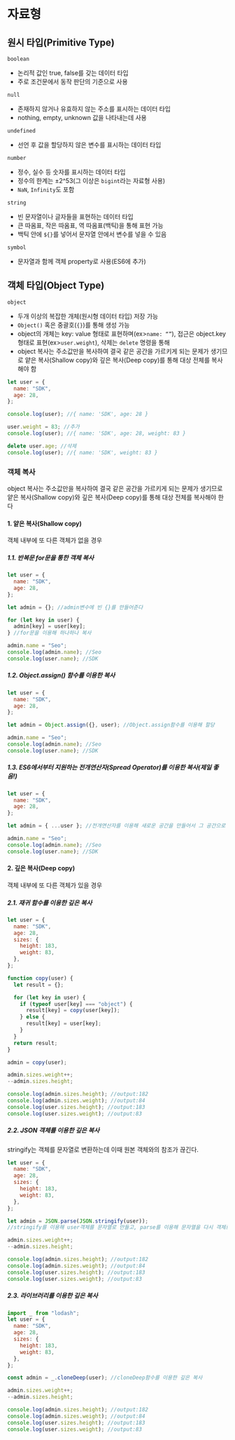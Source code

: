 # 자료형

## 원시 타입(Primitive Type)

`boolean`

- 논리적 값인 true, false를 갖는 데이터 타입
- 주로 조건문에서 동작 판단의 기준으로 사용

`null`

- 존재하지 않거나 유효하지 않는 주소를 표시하는 데이터 타입
- nothing, empty, unknown 값을 나타내는데 사용

`undefined`

- 선언 후 값을 할당하지 않은 변수를 표시하는 데이터 타입

`number`

- 정수, 실수 등 숫자를 표시하는 데이터 타입
- 정수의 한계는 ±2^53(그 이상은 `bigint`라는 자료형 사용)
- `NaN`, `Infinity`도 포함

`string`

- 빈 문자열이나 글자들을 표현하는 데이터 타입
- 큰 따옴표, 작은 따옴표, 역 따옴표(백틱)을 통해 표현 가능
- 백틱 안에 `${}`를 넣어서 문자열 안에서 변수를 넣을 수 있음

`symbol`

- 문자열과 함께 객체 property로 사용(ES6에 추가)

## 객체 타입(Object Type)

`object`

- 두개 이상의 복잡한 개체(원시형 데이터 타입) 저장 가능
- `Object()` 혹은 중괄호(`{}`)를 통해 생성 가능
- object의 개체는 key: value 형태로 표현하며(ex>`name: “”`), 접근은 object.key 형태로 표현(ex>`user.weight`), 삭제는 `delete` 명령을 통해
- object 복사는 주소값만을 복사하여 결국 같은 공간을 가르키게 되는 문제가 생기므로 얕은 복사(Shallow copy)와 깊은 복사(Deep copy)를 통해 대상 전체를 복사해야 함

```javascript
let user = {
  name: "SDK",
  age: 28,
};

console.log(user); //{ name: 'SDK', age: 28 }

user.weight = 83; //추가
console.log(user); //{ name: 'SDK', age: 28, weight: 83 }

delete user.age; //삭제
console.log(user); //{ name: 'SDK', weight: 83 }
```

### 객체 복사

object 복사는 주소값만을 복사하여 결국 같은 공간을 가르키게 되는 문제가 생기므로 얕은 복사(Shallow copy)와 깊은 복사(Deep copy)를 통해 대상 전체를 복사해야 한다

#### 1. 얕은 복사(Shallow copy)<br>

객체 내부에 또 다른 객체가 없을 경우

##### 1.1. 반복문 for문을 통한 객체 복사

```javascript
let user = {
  name: "SDK",
  age: 28,
};

let admin = {}; //admin변수에 빈 {}를 만들어준다

for (let key in user) {
  admin[key] = user[key];
} //for문을 이용해 하나하나 복사

admin.name = "Seo";
console.log(admin.name); //Seo
console.log(user.name); //SDK
```

##### 1.2. Object.assign() 함수를 이용한 복사

```javascript
let user = {
  name: "SDK",
  age: 28,
};

let admin = Object.assign({}, user); //Object.assign함수를 이용해 할당

admin.name = "Seo";
console.log(admin.name); //Seo
console.log(user.name); //SDK
```

##### 1.3. ES6에서부터 지원하는 전개연산자(Spread Operator)를 이용한 복사(제일 좋음!)

```javascript
let user = {
  name: "SDK",
  age: 28,
};

let admin = { ...user }; //전개연산자를 이용해 새로운 공간을 만들어서 그 공간으로 복사

admin.name = "Seo";
console.log(admin.name); //Seo
console.log(user.name); //SDK
```

#### 2. 깊은 복사(Deep copy)

객체 내부에 또 다른 객체가 있을 경우

##### 2.1. 재귀 함수를 이용한 깊은 복사

```javascript
let user = {
  name: "SDK",
  age: 28,
  sizes: {
    height: 183,
    weight: 83,
  },
};

function copy(user) {
  let result = {};

  for (let key in user) {
    if (typeof user[key] === "object") {
      result[key] = copy(user[key]);
    } else {
      result[key] = user[key];
    }
  }
  return result;
}

admin = copy(user);

admin.sizes.weight++;
--admin.sizes.height;

console.log(admin.sizes.height); //output:182
console.log(admin.sizes.weight); //output:84
console.log(user.sizes.height); //output:183
console.log(user.sizes.weight); //output:83
```

##### 2.2. JSON 객체를 이용한 깊은 복사

stringify는 객체를 문자열로 변환하는데 이때 원본 객체와의 참조가 끊긴다.

```javascript
let user = {
  name: "SDK",
  age: 28,
  sizes: {
    height: 183,
    weight: 83,
  },
};

let admin = JSON.parse(JSON.stringify(user));
//stringify를 이용해 user객체를 문자열로 만들고, parse를 이용해 문자열을 다시 객체로 만들어서 admin에 넣음.

admin.sizes.weight++;
--admin.sizes.height;

console.log(admin.sizes.height); //output:182
console.log(admin.sizes.weight); //output:84
console.log(user.sizes.height); //output:183
console.log(user.sizes.weight); //output:83
```

##### 2.3. 라이브러리를 이용한 깊은 복사

```javascript
import _ from "lodash";
let user = {
  name: "SDK",
  age: 28,
  sizes: {
    height: 183,
    weight: 83,
  },
};

const admin = _.cloneDeep(user); //cloneDeep함수를 이용한 깊은 복사

admin.sizes.weight++;
--admin.sizes.height;

console.log(admin.sizes.height); //output:182
console.log(admin.sizes.weight); //output:84
console.log(user.sizes.height); //output:183
console.log(user.sizes.weight); //output:83
```
